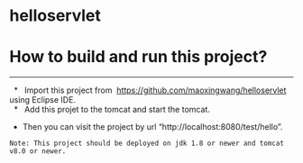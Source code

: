 # helloservlet
# How to build and run this project? <br>

-----------------------
   
    
   *   Import this project from  https://github.com/maoxingwang/helloservlet using Eclipse IDE. <br>
   *   Add this projet to the tomcat and start the tomcat. <br>
   *   Then you can visit the project by  url “http://localhost:8080/test/hello”.   <br>
    
    Note: This project should be deployed on jdk 1.8 or newer and tomcat v8.0 or newer. 
    
